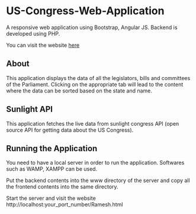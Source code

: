 # US-Congress-Web-Application
A responsive web application using Bootstrap, Angular JS.
Backend is developed using PHP.

You can visit the website <a href="http://pentyala.us-west-2.elasticbeanstalk.com/Homework/Ramesh.html">here</a>

## About
This application displays the data of all the legislators, bills and committees of the Parliament. Clicking on the appropriate tab will lead to the content where the data can be sorted based on the state and name.

## Sunlight API
This application fetches the live data from sunlight congress API (open source API for getting data about the US Congress).

## Running the Application
You need to have a local server in order to run the application. Softwares such as WAMP, XAMPP can be used.

Put the backend contents into the www directory of the server and copy all the frontend contents into the same directory.

Start the server and visit the website http://localhost:your_port_number/Ramesh.html 
